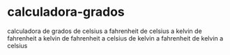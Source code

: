 # calculadora-grados
 calculadora de grados
 de celsius a fahrenheit
 de celsius a kelvin
 de fahrenheit a kelvin
 de fahrenheit a celsius
 de kelvin a fahrenheit
 de kelvin a celsius
